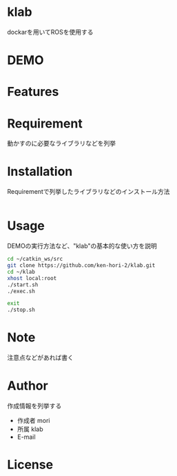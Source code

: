 # klab

dockarを用いてROSを使用する

# DEMO
 
# Features

# Requirement
 
動かすのに必要なライブラリなどを列挙
 

# Installation
 
Requirementで列挙したライブラリなどのインストール方法
 
```bash

```
 
# Usage
 
DEMOの実行方法など、"klab"の基本的な使い方を説明
 
```bash
cd ~/catkin_ws/src
git clone https://github.com/ken-hori-2/klab.git
cd ~/klab
xhost local:root
./start.sh
./exec.sh

exit
./stop.sh

```
 
# Note
 
注意点などがあれば書く
 
# Author
 
作成情報を列挙する
 
* 作成者 mori
* 所属 klab
* E-mail
 
# License
